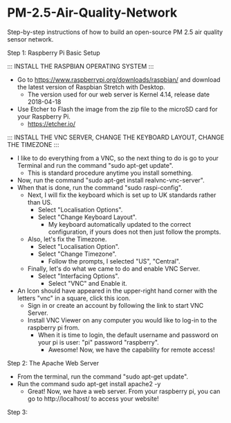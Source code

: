 # PM-2.5-Air-Quality-Network
Step-by-step instructions of how to build an open-source PM 2.5 air quality sensor network.

Step 1: Raspberry Pi Basic Setup
  
  ::: INSTALL THE RASPBIAN OPERATING SYSTEM :::
  - Go to https://www.raspberrypi.org/downloads/raspbian/ and download the latest version of Raspbian Stretch with Desktop.
    * The version used for our web server is Kernel 4.14, release date 2018-04-18
  - Use Etcher to Flash the image from the zip file to the microSD card for your Raspberry Pi.
    * https://etcher.io/
    
  ::: INSTALL THE VNC SERVER, CHANGE THE KEYBOARD LAYOUT, CHANGE THE TIMEZONE :::
  - I like to do everything from a VNC, so the next thing to do is go to your Terminal and run the command "sudo apt-get update".
    * This is standard procedure anytime you install something.
  - Now, run the command "sudo apt-get install realvnc-vnc-server".
  - When that is done, run the command "sudo raspi-config".
    * Next, I will fix the keyboard which is set up to UK standards rather than US.
      + Select "Localisation Options".
      + Select "Change Keyboard Layout".
        - My keyboard automatically updated to the correct configuration, if yours does not then just follow the prompts.
    * Also, let's fix the Timezone.
      + Select "Localisation Option".
      + Select "Change Timezone".
        - Follow the prompts, I selected "US", "Central".
    * Finally, let's do what we came to do and enable VNC Server.
      + Select "Interfacing Options".
        - Select "VNC" and Enable it.
  - An Icon should have appeared in the upper-right hand corner with the letters "vnc" in a square, click this icon.
    * Sign in or create an account by following the link to start VNC Server.
    * Install VNC Viewer on any computer you would like to log-in to the raspberry pi from.
      + When it is time to login, the default username and password on your pi is user: "pi" password "raspberry".
        - Awesome! Now, we have the capability for remote access!
        
Step 2: The Apache Web Server
  - From the terminal, run the command "sudo apt-get update".
  - Run the command sudo apt-get install apache2 -y
    * Great! Now, we have a web server.  From your raspberry pi, you can go to http://localhost/ to access your website!

Step 3: 
